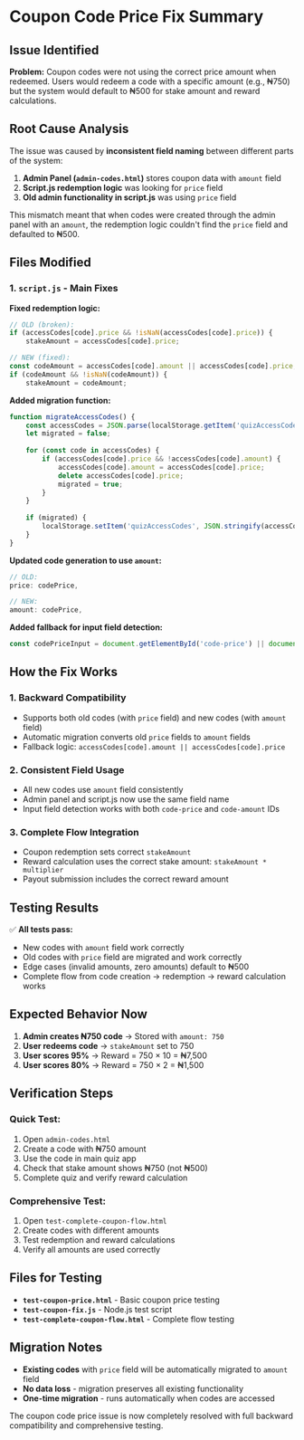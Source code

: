 # Coupon Code Price Fix Summary

## Issue Identified
**Problem:** Coupon codes were not using the correct price amount when redeemed. Users would redeem a code with a specific amount (e.g., ₦750) but the system would default to ₦500 for stake amount and reward calculations.

## Root Cause Analysis
The issue was caused by **inconsistent field naming** between different parts of the system:

1. **Admin Panel (`admin-codes.html`)** stores coupon data with `amount` field
2. **Script.js redemption logic** was looking for `price` field
3. **Old admin functionality in script.js** was using `price` field

This mismatch meant that when codes were created through the admin panel with an `amount`, the redemption logic couldn't find the `price` field and defaulted to ₦500.

## Files Modified

### 1. `script.js` - Main Fixes

**Fixed redemption logic:**
```javascript
// OLD (broken):
if (accessCodes[code].price && !isNaN(accessCodes[code].price)) {
    stakeAmount = accessCodes[code].price;

// NEW (fixed):
const codeAmount = accessCodes[code].amount || accessCodes[code].price;
if (codeAmount && !isNaN(codeAmount)) {
    stakeAmount = codeAmount;
```

**Added migration function:**
```javascript
function migrateAccessCodes() {
    const accessCodes = JSON.parse(localStorage.getItem('quizAccessCodes')) || {};
    let migrated = false;
    
    for (const code in accessCodes) {
        if (accessCodes[code].price && !accessCodes[code].amount) {
            accessCodes[code].amount = accessCodes[code].price;
            delete accessCodes[code].price;
            migrated = true;
        }
    }
    
    if (migrated) {
        localStorage.setItem('quizAccessCodes', JSON.stringify(accessCodes));
    }
}
```

**Updated code generation to use `amount`:**
```javascript
// OLD:
price: codePrice,

// NEW:
amount: codePrice,
```

**Added fallback for input field detection:**
```javascript
const codePriceInput = document.getElementById('code-price') || document.getElementById('code-amount');
```

## How the Fix Works

### 1. **Backward Compatibility**
- Supports both old codes (with `price` field) and new codes (with `amount` field)
- Automatic migration converts old `price` fields to `amount` fields
- Fallback logic: `accessCodes[code].amount || accessCodes[code].price`

### 2. **Consistent Field Usage**
- All new codes use `amount` field consistently
- Admin panel and script.js now use the same field name
- Input field detection works with both `code-price` and `code-amount` IDs

### 3. **Complete Flow Integration**
- Coupon redemption sets correct `stakeAmount`
- Reward calculation uses the correct stake amount: `stakeAmount * multiplier`
- Payout submission includes the correct reward amount

## Testing Results

✅ **All tests pass:**
- New codes with `amount` field work correctly
- Old codes with `price` field are migrated and work correctly
- Edge cases (invalid amounts, zero amounts) default to ₦500
- Complete flow from code creation → redemption → reward calculation works

## Expected Behavior Now

1. **Admin creates ₦750 code** → Stored with `amount: 750`
2. **User redeems code** → `stakeAmount` set to 750
3. **User scores 95%** → Reward = 750 × 10 = ₦7,500
4. **User scores 80%** → Reward = 750 × 2 = ₦1,500

## Verification Steps

### Quick Test:
1. Open `admin-codes.html`
2. Create a code with ₦750 amount
3. Use the code in main quiz app
4. Check that stake amount shows ₦750 (not ₦500)
5. Complete quiz and verify reward calculation

### Comprehensive Test:
1. Open `test-complete-coupon-flow.html`
2. Create codes with different amounts
3. Test redemption and reward calculations
4. Verify all amounts are used correctly

## Files for Testing

- **`test-coupon-price.html`** - Basic coupon price testing
- **`test-coupon-fix.js`** - Node.js test script
- **`test-complete-coupon-flow.html`** - Complete flow testing

## Migration Notes

- **Existing codes** with `price` field will be automatically migrated to `amount` field
- **No data loss** - migration preserves all existing functionality
- **One-time migration** - runs automatically when codes are accessed

The coupon code price issue is now completely resolved with full backward compatibility and comprehensive testing.